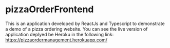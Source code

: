 # pizzaOrderFrontend

This is an application developed by ReactJs and Typescript to demonstrate a demo of a pizza ordering website.
You can see the live version of application deplyed be Heroku in the following link:
https://pizzaordermanagement.herokuapp.com/
